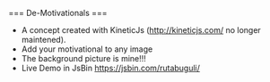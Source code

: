=== De-Motivationals ===

* A concept created with KineticJs (http://kineticjs.com/ no longer maintened). 
* Add your motivational to any image  
* The background picture is mine!!! 
* Live Demo in JsBin https://jsbin.com/rutabuguli/ 